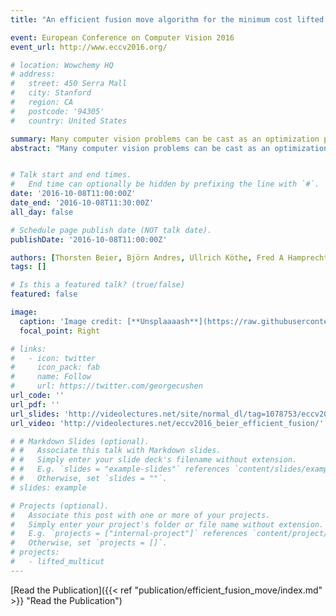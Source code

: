 ```yaml
---
title: "An efficient fusion move algorithm for the minimum cost lifted multicut problem"

event: European Conference on Computer Vision 2016
event_url: http://www.eccv2016.org/

# location: Wowchemy HQ
# address:
#   street: 450 Serra Mall
#   city: Stanford
#   region: CA
#   postcode: '94305'
#   country: United States

summary: Many computer vision problems can be cast as an optimization problem whose feasible solutions are decompositions of a graph. The minimum cost lifted multicut problem is such an optimization problem. Its objective function can penalize or reward all decompositions for which any given pair of nodes are in distinct components. While this property has many potential applications, such applications are hampered by the fact that the problem is NP-hard. We propose a fusion move algorithm for computing feasible solutions, better and more efficiently than existing algorithms. We demonstrate this and applications to image segmentation, obtaining a new state of the art for a problem in biological image analysis.
abstract: "Many computer vision problems can be cast as an optimization problem whose feasible solutions are decompositions of a graph. The minimum cost lifted multicut problem is such an optimization problem. Its objective function can penalize or reward all decompositions for which any given pair of nodes are in distinct components. While this property has many potential applications, such applications are hampered by the fact that the problem is NP-hard. We propose a fusion move algorithm for computing feasible solutions, better and more efficiently than existing algorithms. We demonstrate this and applications to image segmentation, obtaining a new state of the art for a problem in biological image analysis."


# Talk start and end times.
#   End time can optionally be hidden by prefixing the line with `#`.
date: '2016-10-08T11:00:00Z'
date_end: '2016-10-08T11:30:00Z'
all_day: false

# Schedule page publish date (NOT talk date).
publishDate: '2016-10-08T11:00:00Z'

authors: [Thorsten Beier, Björn Andres, Ullrich Köthe, Fred A Hamprecht]
tags: []

# Is this a featured talk? (true/false)
featured: false

image:
  caption: 'Image credit: [**Unsplaaaash**](https://raw.githubusercontent.com/jupyterlite/jupyterlite/main/docs/_static/icon.svg)'
  focal_point: Right

# links:
#   - icon: twitter
#     icon_pack: fab
#     name: Follow
#     url: https://twitter.com/georgecushen
url_code: ''
url_pdf: ''
url_slides: 'http://videolectures.net/site/normal_dl/tag=1078753/eccv2016_beier_efficient_fusion_01.pdf'
url_video: 'http://videolectures.net/eccv2016_beier_efficient_fusion/'

# # Markdown Slides (optional).
# #   Associate this talk with Markdown slides.
# #   Simply enter your slide deck's filename without extension.
# #   E.g. `slides = "example-slides"` references `content/slides/example-slides.md`.
# #   Otherwise, set `slides = ""`.
# slides: example

# Projects (optional).
#   Associate this post with one or more of your projects.
#   Simply enter your project's folder or file name without extension.
#   E.g. `projects = ["internal-project"]` references `content/project/deep-learning/index.md`.
#   Otherwise, set `projects = []`.
# projects:
#   - lifted_multicut
---
```

<!-- {{% callout note %}}
Click on the **Slides** button above to view the built-in slides feature.
{{% /callout %}}
 -->
<!-- Slides can be added in a few ways: -->


[Read the Publication]({{< ref "publication/efficient_fusion_move/index.md" >}} "Read the Publication")
